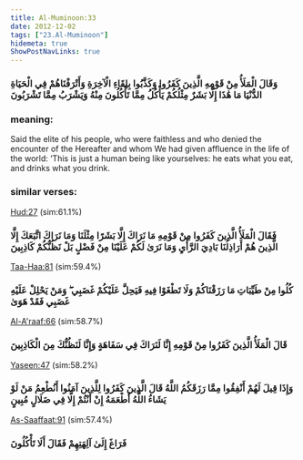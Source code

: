 ```yaml
---
title: Al-Muminoon:33
date: 2012-12-02
tags: ["23.Al-Muminoon"]
hidemeta: true 
ShowPostNavLinks: true 
---
```

### وَقَالَ الْمَلَأُ مِنْ قَوْمِهِ الَّذِينَ كَفَرُوا وَكَذَّبُوا بِلِقَاءِ الْآخِرَةِ وَأَتْرَفْنَاهُمْ فِي الْحَيَاةِ الدُّنْيَا مَا هَٰذَا إِلَّا بَشَرٌ مِثْلُكُمْ يَأْكُلُ مِمَّا تَأْكُلُونَ مِنْهُ وَيَشْرَبُ مِمَّا تَشْرَبُونَ
### meaning: 
Said the elite of his people, who were faithless and who denied the encounter of the Hereafter and whom We had given affluence in the life of the world: ‘This is just a human being like yourselves: he eats what you eat, and drinks what you drink.
### similar verses: 

[Hud:27](/11/27) (sim:61.1%)

### فَقَالَ الْمَلَأُ الَّذِينَ كَفَرُوا مِنْ قَوْمِهِ مَا نَرَاكَ إِلَّا بَشَرًا مِثْلَنَا وَمَا نَرَاكَ اتَّبَعَكَ إِلَّا الَّذِينَ هُمْ أَرَاذِلُنَا بَادِيَ الرَّأْيِ وَمَا نَرَىٰ لَكُمْ عَلَيْنَا مِنْ فَضْلٍ بَلْ نَظُنُّكُمْ كَاذِبِينَ

[Taa-Haa:81](/20/81) (sim:59.4%)

### كُلُوا مِنْ طَيِّبَاتِ مَا رَزَقْنَاكُمْ وَلَا تَطْغَوْا فِيهِ فَيَحِلَّ عَلَيْكُمْ غَضَبِي ۖ وَمَنْ يَحْلِلْ عَلَيْهِ غَضَبِي فَقَدْ هَوَىٰ

[Al-A'raaf:66](/7/66) (sim:58.7%)

### قَالَ الْمَلَأُ الَّذِينَ كَفَرُوا مِنْ قَوْمِهِ إِنَّا لَنَرَاكَ فِي سَفَاهَةٍ وَإِنَّا لَنَظُنُّكَ مِنَ الْكَاذِبِينَ

[Yaseen:47](/36/47) (sim:58.2%)

### وَإِذَا قِيلَ لَهُمْ أَنْفِقُوا مِمَّا رَزَقَكُمُ اللَّهُ قَالَ الَّذِينَ كَفَرُوا لِلَّذِينَ آمَنُوا أَنُطْعِمُ مَنْ لَوْ يَشَاءُ اللَّهُ أَطْعَمَهُ إِنْ أَنْتُمْ إِلَّا فِي ضَلَالٍ مُبِينٍ

[As-Saaffaat:91](/37/91) (sim:57.4%)

### فَرَاغَ إِلَىٰ آلِهَتِهِمْ فَقَالَ أَلَا تَأْكُلُونَ
